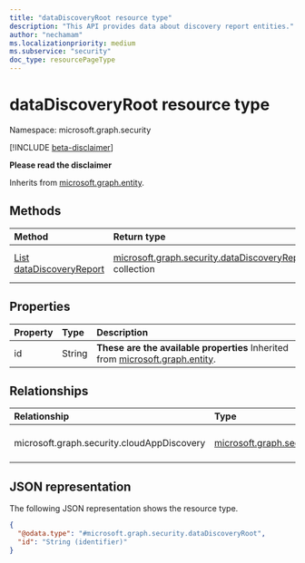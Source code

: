 ```yaml
---
title: "dataDiscoveryRoot resource type"
description: "This API provides data about discovery report entities."
author: "nechamam"
ms.localizationpriority: medium
ms.subservice: "security"
doc_type: resourcePageType
---
```


# dataDiscoveryRoot resource type

Namespace: microsoft.graph.security

[!INCLUDE [beta-disclaimer](../../includes/beta-disclaimer.md)]

**Please read the disclaimer**


Inherits from [microsoft.graph.entity](../resources/entity.md).

## Methods
|Method|Return type|Description|
|:---|:---|:---|
|[List dataDiscoveryReport](../api/security-datadiscoveryroot-list-cloudappdiscovery.md)|[microsoft.graph.security.dataDiscoveryReport](../resources/security-datadiscoveryreport.md) collection|Get the dataDiscoveryReport resources 

## Properties
|Property|Type|Description|
|:---|:---|:---|
|id|String|**These are the available properties** Inherited from [microsoft.graph.entity](../resources/entity.md).|

## Relationships
|Relationship|Type|Description|
|:---|:---|:---|
|microsoft.graph.security.cloudAppDiscovery|[microsoft.graph.security.dataDiscoveryReport](../resources/security-datadiscoveryreport.md)|**These are the available relationships**|

## JSON representation
The following JSON representation shows the resource type.
<!-- {
  "blockType": "resource",
  "keyProperty": "id",
  "@odata.type": "microsoft.graph.security.dataDiscoveryRoot",
  "baseType": "microsoft.graph.entity",
  "openType": false
}
-->
``` json
{
  "@odata.type": "#microsoft.graph.security.dataDiscoveryRoot",
  "id": "String (identifier)"
}
```

